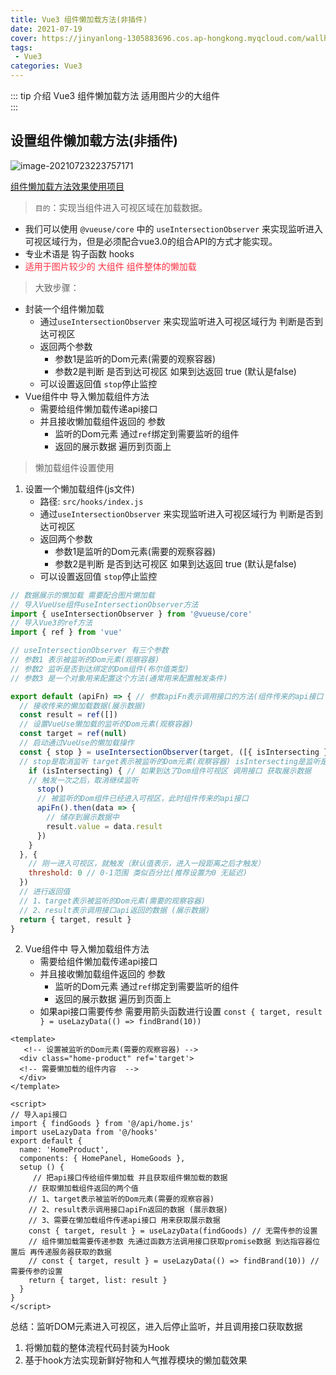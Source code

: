 ```yaml
---
title: Vue3 组件懒加载方法(非插件)
date: 2021-07-19
cover: https://jinyanlong-1305883696.cos.ap-hongkong.myqcloud.com/wallhaven-l3zmwy.jpg
tags:
 - Vue3
categories: Vue3
---
```


::: tip 介绍
 Vue3 组件懒加载方法 适用图片少的大组件<br>
:::

<!-- more -->



## 设置组件懒加载方法(非插件)

![image-20210723223757171](https://jinyanlong-1305883696.cos.ap-hongkong.myqcloud.com/JM58VpFCRZnhIXy.png)

[组件懒加载方法效果使用项目](https://gitee.com/liu_kaili/Vue_little_rabbit_fresh)

> `目的`：实现当组件进入可视区域在加载数据。

* 我们可以使用 `@vueuse/core` 中的 `useIntersectionObserver` 来实现监听进入可视区域行为，但是必须配合vue3.0的组合API的方式才能实现。
* 专业术语是 钩子函数 hooks
* <font color =#ff3040>适用于图片较少的 大组件 组件整体的懒加载</font>

>  大致步骤：

- 封装一个组件懒加载
  - 通过`useIntersectionObserver` 来实现监听进入可视区域行为 判断是否到达可视区 
  - 返回两个参数 
    - 参数1是监听的Dom元素(需要的观察容器)
    - 参数2是判断 是否到达可视区 如果到达返回 true (默认是false)
  - 可以设置返回值 `stop`停止监控
- Vue组件中 导入懒加载组件方法
  - 需要给组件懒加载传递api接口 
  - 并且接收懒加载组件返回的 参数 
    - 监听的Dom元素 通过`ref`绑定到需要监听的组件
    - 返回的展示数据 遍历到页面上

> 懒加载组件设置使用

1. 设置一个懒加载组件(js文件)
   * 路径: `src/hooks/index.js`
   * 通过`useIntersectionObserver` 来实现监听进入可视区域行为 判断是否到达可视区 
   * 返回两个参数 
     - 参数1是监听的Dom元素(需要的观察容器)
     - 参数2是判断 是否到达可视区 如果到达返回 true (默认是false)
   * 可以设置返回值 `stop`停止监控

```js
// 数据展示的懒加载 需要配合图片懒加载
// 导入VueUse组件useIntersectionObserver方法
import { useIntersectionObserver } from '@vueuse/core'
// 导入Vue3的ref方法
import { ref } from 'vue'

// useIntersectionObserver 有三个参数
// 参数1 表示被监听的Dom元素(观察容器)
// 参数2 监听是否到达绑定的Dom组件(布尔值类型)
// 参数3 是一个对象用来配置这个方法(通常用来配置触发条件)

export default (apiFn) => { // 参数apiFn表示调用接口的方法(组件传来的api接口 用来获取展示数据)
  // 接收传来的懒加载数据(展示数据)
  const result = ref([])
  // 设置VueUse懒加载的监听的Dom元素(观察容器)
  const target = ref(null)
  // 启动通过VueUse的懒加载操作
  const { stop } = useIntersectionObserver(target, ([{ isIntersecting }]) => {
  // stop是取消监听 target表示被监听的Dom元素(观察容器) isIntersecting是监听是否到达绑定的Dom组件(布尔值类型)
    if (isIntersecting) { // 如果到达了Dom组件可视区 调用接口 获取展示数据
    // 触发一次之后，取消继续监听
      stop()
      // 被监听的Dom组件已经进入可视区，此时组件传来的api接口
      apiFn().then(data => {
        // 储存到展示数据中
        result.value = data.result
      })
    }
  }, {
    // 刚一进入可视区，就触发（默认值表示，进入一段距离之后才触发）
    threshold: 0 // 0-1范围 类似百分比(推荐设置为0 无延迟)
  })
  // 进行返回值
  // 1、target表示被监听的Dom元素(需要的观察容器)
  // 2、result表示调用接口api返回的数据 (展示数据)
  return { target, result }
}

```

2. Vue组件中 导入懒加载组件方法
   - 需要给组件懒加载传递api接口 
   - 并且接收懒加载组件返回的 参数 
     - 监听的Dom元素 通过`ref`绑定到需要监听的组件
     - 返回的展示数据 遍历到页面上
   - 如果api接口需要传参 需要用箭头函数进行设置 `const { target, result } = useLazyData(() => findBrand(10))`

```vue
<template>
   <!-- 设置被监听的Dom元素(需要的观察容器) -->
  <div class="home-product" ref='target'>
  <!-- 需要懒加载的组件内容  -->
  </div>
</template>

<script>
// 导入api接口
import { findGoods } from '@/api/home.js'
import useLazyData from '@/hooks'
export default {
  name: 'HomeProduct',
  components: { HomePanel, HomeGoods },
  setup () {
     // 把api接口传给组件懒加载 并且获取组件懒加载的数据 
    // 获取懒加载组件返回的两个值
    // 1、target表示被监听的Dom元素(需要的观察容器)
    // 2、result表示调用接口apiFn返回的数据 (展示数据)
    // 3、需要在懒加载组件传递api接口 用来获取展示数据
    const { target, result } = useLazyData(findGoods) // 无需传参的设置
    // 组件懒加载需要传递参数 先通过函数方法调用接口获取promise数据 到达指容器位置后 再传递服务器获取的数据
    // const { target, result } = useLazyData(() => findBrand(10)) // 需要传参的设置
    return { target, list: result }
  }
}
</script>
```

总结：监听DOM元素进入可视区，进入后停止监听，并且调用接口获取数据

1. 将懒加载的整体流程代码封装为Hook
2. 基于hook方法实现新鲜好物和人气推荐模块的懒加载效果

